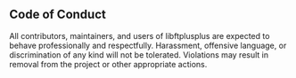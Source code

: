 ## Code of Conduct

All contributors, maintainers, and users of libftplusplus are expected to behave professionally and respectfully. Harassment, offensive language, or discrimination of any kind will not be tolerated. Violations may result in removal from the project or other appropriate actions.
